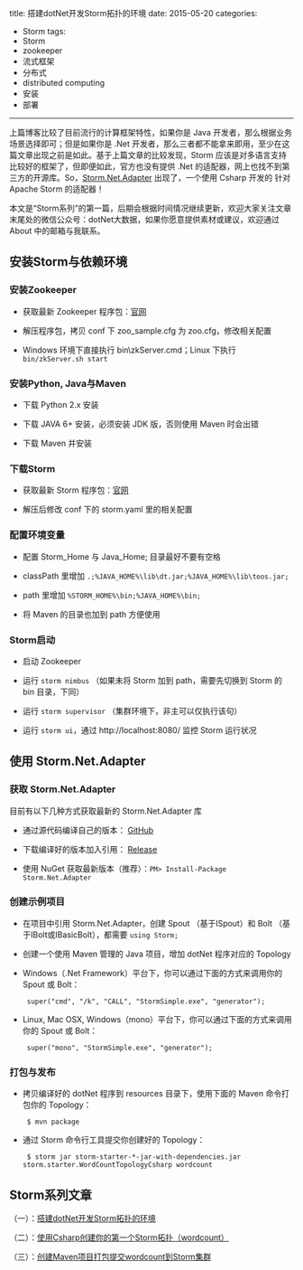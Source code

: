 title: 搭建dotNet开发Storm拓扑的环境
date: 2015-05-20
categories: 
- Storm
tags: 
- Storm
- zookeeper
- 流式框架
- 分布式
- distributed computing
- 安装
- 部署

---

 上篇博客比较了目前流行的计算框架特性，如果你是 Java 开发者，那么根据业务场景选择即可；但是如果你是 .Net 开发者，那么三者都不能拿来即用，至少在这篇文章出现之前是如此。基于上篇文章的比较发现，Storm 应该是对多语言支持比较好的框架了，但即便如此，官方也没有提供 .Net 的适配器，网上也找不到第三方的开源库。So，[Storm.Net.Adapter](https://github.com/ziyunhx/storm-net-adapter "Storm.Net.Adapter") 出现了，一个使用 Csharp 开发的 针对 Apache Storm 的适配器！

<!--more-->
 本文是“Storm系列”的第一篇，后期会根据时间情况继续更新，欢迎大家关注文章末尾处的微信公众号：dotNet大数据，如果你愿意提供素材或建议，欢迎通过 About 中的邮箱与我联系。


## 安装Storm与依赖环境 ##

### 安装Zookeeper ###

 - 获取最新 Zookeeper 程序包：[官网](http://zookeeper.apache.org/ "zookeeper")

 - 解压程序包，拷贝 conf 下 zoo_sample.cfg 为 zoo.cfg，修改相关配置

 - Windows 环境下直接执行 bin\zkServer.cmd；Linux 下执行 `bin/zkServer.sh start`

### 安装Python, Java与Maven ###

 - 下载 Python 2.x 安装

 - 下载 JAVA 6+ 安装，必须安装 JDK 版，否则使用 Maven 时会出错

 - 下载 Maven 并安装

### 下载Storm ###

 - 获取最新 Storm 程序包：[官网](http://storm.apache.org/downloads.html "Storm")

 - 解压后修改 conf 下的 storm.yaml 里的相关配置

### 配置环境变量 ###

 - 配置 Storm_Home 与 Java_Home; 目录最好不要有空格

 - classPath 里增加 `.;%JAVA_HOME%\lib\dt.jar;%JAVA_HOME%\lib\toos.jar;`

 - path 里增加 `%STORM_HOME%\bin;%JAVA_HOME%\bin;`

 - 将 Maven 的目录也加到 path 方便使用

### Storm启动 ###

 - 启动 Zookeeper

 - 运行 `storm nimbus` （如果未将 Storm 加到 path，需要先切换到 Storm 的 bin 目录，下同）

 - 运行 `storm supervisor` （集群环境下，非主可以仅执行该句）

 - 运行 `storm ui`，通过 http://localhost:8080/ 监控 Storm 运行状况

## 使用 Storm.Net.Adapter ##

### 获取 Storm.Net.Adapter ###

 目前有以下几种方式获取最新的 Storm.Net.Adapter 库

 - 通过源代码编译自己的版本： [GitHub](https://github.com/ziyunhx/storm-net-adapter "Storm.Net.Adapter")

 - 下载编译好的版本加入引用： [Release](https://github.com/ziyunhx/storm-net-adapter/releases "Storm.Net.Adapter Release")

 - 使用 NuGet 获取最新版本（推荐）：`PM> Install-Package Storm.Net.Adapter`

### 创建示例项目 ###

 - 在项目中引用 Storm.Net.Adapter，创建 Spout （基于ISpout）和 Bolt （基于IBolt或IBasicBolt），都需要 `using Storm;`

 - 创建一个使用 Maven 管理的 Java 项目，增加 dotNet 程序对应的 Topology

 - Windows（.Net Framework）平台下，你可以通过下面的方式来调用你的 Spout 或 Bolt：

		super("cmd", "/k", "CALL", "StormSimple.exe", "generator");

 - Linux, Mac OSX, Windows（mono）平台下，你可以通过下面的方式来调用你的 Spout 或 Bolt：

		super("mono", "StormSimple.exe", "generator");

### 打包与发布 ###

 - 拷贝编译好的 dotNet 程序到 resources 目录下，使用下面的 Maven 命令打包你的 Topology：

    	$ mvn package

 - 通过 Storm 命令行工具提交你创建好的 Topology：

		$ storm jar storm-starter-*-jar-with-dependencies.jar storm.starter.WordCountTopologyCsharp wordcount

## Storm系列文章 ##

（一）：[搭建dotNet开发Storm拓扑的环境](http://blog.tnidea.com/deploy-storm-environment.html "搭建dotNet开发Storm拓扑的环境")

（二）：[使用Csharp创建你的第一个Storm拓扑（wordcount）](http://blog.tnidea.com/you-first-csharp-storm-topology.html "使用Csharp创建你的第一个Storm拓扑")

（三）：[创建Maven项目打包提交wordcount到Storm集群](http://blog.tnidea.com/deploy-wordcount-topology "创建Maven项目打包提交wordcount到Storm集群")